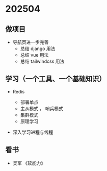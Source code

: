 # 202504

## 做项目

- 导航页进一步完善
    - 总结 django 用法
    - 总结 vue 用法
    - 总结 tailwindcss 用法

## 学习（一个工具、一个基础知识）

- Redis
    - 部署单点
    - 主从模式 ， 哨兵模式
    - 集群模式
    - 原理学习

- 深入学习进程与线程

## 看书

- 吴军 《软能力》
